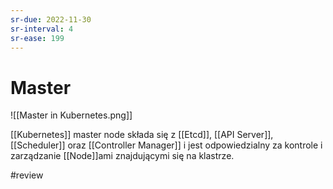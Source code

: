 ```yaml
---
sr-due: 2022-11-30
sr-interval: 4
sr-ease: 199
---
```


# Master

![[Master in Kubernetes.png]]

[[Kubernetes]] master node składa się z [[Etcd]], [[API Server]], [[Scheduler]] oraz [[Controller Manager]] i jest odpowiedzialny za kontrole i zarządzanie [[Node]]ami znajdującymi się na klastrze.

#review 